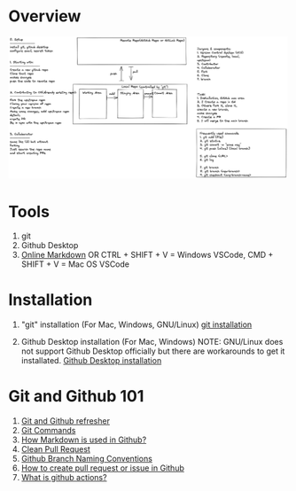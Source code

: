 # Overview
![Github architecture](images/1_github_architecture.png "github architecture")

# Tools 
1. git 
2. Github Desktop
3. [Online Markdown](https://stackedit.io/app#) OR CTRL + SHIFT + V = Windows VSCode, CMD + SHIFT + V = Mac OS VSCode

# Installation
1. "git" installation (For Mac, Windows, GNU/Linux)
[git installation](https://git-scm.com/book/en/v2/Getting-Started-Installing-Git) 

2. Github Desktop installation (For Mac, Windows) NOTE: GNU/Linux does not support Github Desktop officially but there are workarounds to get it installated. 
[Github Desktop installation](https://docs.github.com/en/desktop/installing-and-configuring-github-desktop/installing-and-authenticating-to-github-desktop/installing-github-desktop?platform=mac)

# Git and Github 101
1. [Git and Github refresher](https://medium.com/aws-tip/git-and-github-refresher-219e80372a77) 
2. [Git Commands](https://git-scm.com/docs)
4. [How Markdown is used in Github?](https://docs.github.com/en/get-started/writing-on-github/getting-started-with-writing-and-formatting-on-github/about-writing-and-formatting-on-github)
3. [Clean Pull Request](https://gist.github.com/MarcDiethelm/7303312)
4. [Github Branch Naming Conventions](https://hackernoon.com/git-branch-naming-convention-7-best-practices-to-follow-1c2l33g2)
5. [How to create pull request or issue in Github](https://docs.github.com/en/desktop/contributing-and-collaborating-using-github-desktop/working-with-your-remote-repository-on-github-or-github-enterprise/creating-an-issue-or-pull-request)
6. [What is github actions?](https://docs.github.com/en/actions/learn-github-actions/understanding-github-actions)

